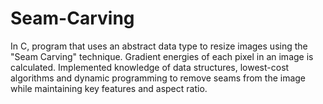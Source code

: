 # Seam-Carving
In C, program that uses an abstract data type to resize images using the "Seam Carving" technique. Gradient energies of each pixel in an image is calculated. Implemented knowledge of data structures, lowest-cost algorithms and dynamic programming to remove seams from the image while maintaining key features and aspect ratio. 

